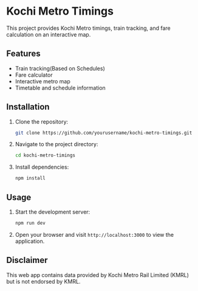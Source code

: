 # Kochi Metro Timings

This project provides Kochi Metro timings, train tracking, and fare calculation on an interactive map.


## Features

- Train tracking(Based on Schedules)
- Fare calculator
- Interactive metro map
- Timetable and schedule information

## Installation

1. Clone the repository:
   ```bash
   git clone https://github.com/yourusername/kochi-metro-timings.git
   ```
2. Navigate to the project directory:
   ```bash
   cd kochi-metro-timings
   ```
3. Install dependencies:
   ```bash
   npm install
   ```

## Usage

1. Start the development server:
   ```bash
   npm run dev
   ```
2. Open your browser and visit `http://localhost:3000` to view the application.

## Disclaimer

This web app contains data provided by Kochi Metro Rail Limited (KMRL) but is not endorsed by KMRL.

